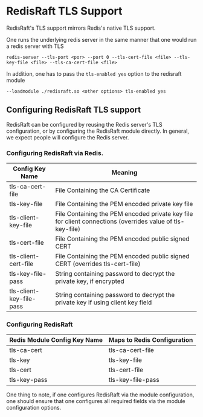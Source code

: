 # RedisRaft TLS Support

RedisRaft's TLS support mirrors Redis's native TLS support.  

One runs the underlying redis server in the same manner that one would run a redis server with TLS

```
redis-server --tls-port <por> --port 0 --tls-cert-file <file> --tls-key-file <file> --tls-ca-cert-file <file> 
```

In addition, one has to pass the `tls-enabled yes` option to the redisraft module

```
--loadmodule ./redisraft.so <other options> tls-enabled yes
```

## Configuring RedisRaft TLS support

RedisRaft can be configured by reusing the Redis server's TLS configuration, or by configuring the RedisRaft module directly. In general, we expect people will configure the Redis server. 

### Configuring RedisRaft via Redis.

| Config Key Name          | Meaning                                                                                                   |
|--------------------------|-----------------------------------------------------------------------------------------------------------|
| tls-ca-cert-file         | File Containing the CA Certificate                                                                        |
| tls-key-file             | File Containing the PEM encoded private key file                                                          |
| tls-client-key-file      | File Containing the PEM encoded private key file for client connections (overrides value of tls-key-file) |
| tls-cert-file            | File Containing the PEM encoded public signed CERT                                                        |
| tls-client-cert-file     | File Containing the PEM encoded public signed CERT (overrides tls-cert-file)                              |                                                                                                          |
| tls-key-file-pass        | String containing password to decrypt the private key, if encrypted                                       |
| tls-client-key-file-pass | String containing password to decrypt the private key if using client key field                           | 

### Configuring RedisRaft

| Redis Module Config Key Name | Maps to Redis Configuration |
|------------------------------|-----------------------------|
| tls-ca-cert                  | tls-ca-cert-file            |
| tls-key                      | tls-key-file                |
| tls-cert                     | tls-cert-file               |
| tls-key-pass                 | tls-key-file-pass           |

One thing to note, if one configures RedisRaft via the module configuration, one should ensure that one configures all required fields via the module configuration options.